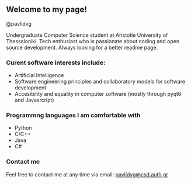 ## Welcome to my page!
@pavlidvg

Undergraduate  Computer Science student at Aristotle University of Thessaloniki. Tech enthusiast who is passionate about coding and open source development. Always looking for a better readme page.

### Curent software interests include:

- Artificial Intelligence
- Software engineering principles and collaboratory models for software development
- Accesibility and equality in computer software (mostly through pyqt6 and Javasrcript)

### Programmng languages I am comfortable with

- Python 
- C/C++
- Java
- C# 

### Contact me
Feel free to contact me at any time via email: pavlidvg@csd.auth.gr


